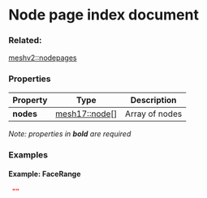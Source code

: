 # Node page index document



### Related:

[meshv2::nodepages](../../meshv2/docs/nodepages.md)
### Properties

| Property | Type | Description |
| --- | --- | --- |
| **nodes** | [mesh17::node](node.md)[] | Array of nodes |

*Note: properties in **bold** are required*

### Examples 

#### Example: FaceRange 

```json
 "" 
```

